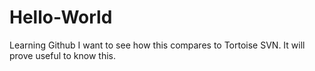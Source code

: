 # Hello-World
Learning Github
I want to see how this compares to Tortoise SVN. It will prove useful to know this.
